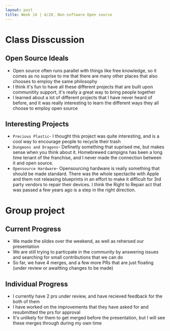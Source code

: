 ```yaml
---
layout: post
title: Week 14 | 4/28, Non-software Open source
---
```

# Class Disscussion

## Open Source Ideals
- Open source often runs parallel with things like free knowledge, so it comes as no suprise to me that there are many other places that also chooses to employ the same philosophy
- I think it's fun to have all these different projects that are built upon communitity support, it's really a great way to bring people together
 - I learned about a lot of different projects that I have never heard of before, and it was really interesting to learn the different ways they all choose to employ open source

 <!--more-->
## Interesting Projects
- ```Precious Plastic```- I thought this project was quite interesting, and is a cool way to encourage people to recycle their trash
- ```Dungeons and Dragons```- Definetly something that suprised me, but makes sense when you think about it. Homebrewed campigns has been a long time tenant of the franchise, and I never made the connection between it and open source. 
- ```Opensource Hardware```- Opensourcing hardware is really something that should be made standard. There was the whole spectactle with Apple and them not releasing blueprints in an effort to make it difficult for 3rd party vendors to repair their devices. I think the Right to Repair act that was passed a few years ago is a step in the right direction.

# Group project

## Current Progress

- We made the slides over the weekend, as well as rehersed our presentation 
- We are still trying to particpate in the community by answering issues and searching for small contributions that we can do 
- So far, we have 4 merges, and a few more PRs that are just floating (under review or awaitting changes to be made)

## Individual Progress

- I currently have 2 prs under review, and have recieved feedback for the both of them
- I have worked on the improvements that they have asked for and resubmitted the prs for approval 
- It's unlikely for them to get merged before the presentation, but I will see these merges through during my own time
